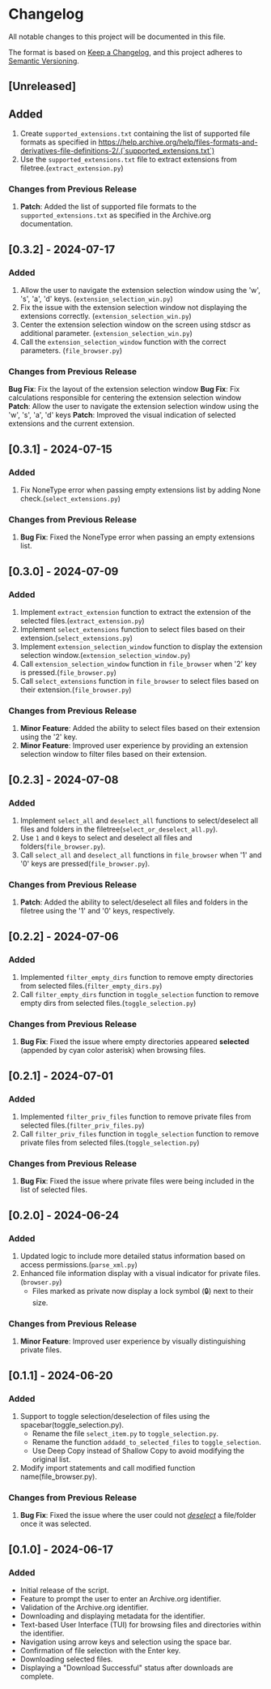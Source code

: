 # Changelog

All notable changes to this project will be documented in this file.

The format is based on [Keep a Changelog](https://keepachangelog.com/en/1.0.0/), and this project adheres to [Semantic Versioning](https://semver.org/spec/v2.0.0.html).

## [Unreleased]

## Added
1. Create `supported_extensions.txt` containing the list of supported file formats as specified in https://help.archive.org/help/files-formats-and-derivatives-file-definitions-2/.(`supported_extensions.txt`)
2. Use the `supported_extensions.txt` file to extract extensions from filetree.(`extract_extension.py`)
### Changes from Previous Release
1. __Patch__: Added the list of supported file formats to the `supported_extensions.txt` as specified in the Archive.org documentation.

## [0.3.2] - 2024-07-17

### Added
1. Allow the user to navigate the extension selection window using the 'w', 's', 'a', 'd' keys. (`extension_selection_win.py`)
2. Fix the issue with the extension selection window not displaying the extensions correctly. (`extension_selection_win.py`)
3. Center the extension selection window on the screen using stdscr as additional parameter. (`extension_selection_win.py`)
4. Call the `extension_selection_window` function with the correct parameters. (`file_browser.py`)
### Changes from Previous Release
__Bug Fix__: Fix the layout of the extension selection window
__Bug Fix__: Fix calculations responsible for centering the extension selection window
__Patch__: Allow the user to navigate the extension selection window using the 'w', 's', 'a', 'd' keys
__Patch__: Improved the visual indication of selected extensions and the current extension.

## [0.3.1] - 2024-07-15
### Added
1. Fix NoneType error when passing empty extensions list by adding None check.(`select_extensions.py`)
### Changes from Previous Release
1. __Bug Fix__: Fixed the NoneType error when passing an empty extensions list.

## [0.3.0] - 2024-07-09

### Added
1. Implement `extract_extension` function to extract the extension of the selected files.(`extract_extension.py`)
2. Implement `select_extensions` function to select files based on their extension.(`select_extensions.py`)
3. Implement `extension_selection_window` function to display the extension selection window.(`extension_selection_window.py`)
4. Call `extension_selection_window` function in `file_browser` when '2' key is pressed.(`file_browser.py`)
5. Call `select_extensions` function in `file_browser` to select files based on their extension.(`file_browser.py`)
### Changes from Previous Release
1. __Minor Feature__: Added the ability to select files based on their extension using the '2' key.
2. __Minor Feature__: Improved user experience by providing an extension selection window to filter files based on their extension.

## [0.2.3] - 2024-07-08

### Added
1. Implement `select_all` and `deselect_all` functions to select/deselect all files and folders in the filetree(`select_or_deselect_all.py`).
2. Use `1` and `0` keys to select and deselect all files and folders(`file_browser.py`).
3. Call `select_all` and `deselect_all` functions in `file_browser` when '1' and '0' keys are pressed(`file_browser.py`).
### Changes from Previous Release
1. __Patch__: Added the ability to select/deselect all files and folders in the filetree using the '1' and '0' keys, respectively.

## [0.2.2] - 2024-07-06

### Added
1. Implemented `filter_empty_dirs` function to remove empty directories from selected files.(`filter_empty_dirs.py`)
2. Call `filter_empty_dirs` function in `toggle_selection` function to remove empty dirs from selected files.(`toggle_selection.py`)
### Changes from Previous Release
1. __Bug Fix__: Fixed the issue where empty directories appeared **selected** (appended by cyan color asterisk) when browsing files.


## [0.2.1] - 2024-07-01

### Added
1. Implemented `filter_priv_files` function to remove private files from selected files.(`filter_priv_files.py`)
2. Call `filter_priv_files` function in `toggle_selection` function to remove private files from selected files.(`toggle_selection.py`)
### Changes from Previous Release
1. __Bug Fix__: Fixed the issue where private files were being included in the list of selected files.


## [0.2.0] - 2024-06-24

### Added
1. Updated logic to include more detailed status information based on access permissions.(`parse_xml.py`)
2. Enhanced file information display with a visual indicator for private files.(`browser.py`)
    - Files marked as private now display a lock symbol (🔒) next to their size.
### Changes from Previous Release
1. __Minor Feature__: Improved user experience by visually distinguishing private files.


## [0.1.1] - 2024-06-20

### Added
1. Support to toggle selection/deselection of files using the spacebar(toggle_selection.py).
    - Rename the file `select_item.py` to `toggle_selection.py`.
    - Rename the function `addadd_to_selected_files` to `toggle_selection`.
    - Use Deep Copy instead of Shallow Copy to avoid modifying the original list.
2. Modify import statements and call modified function name(file_browser.py).
### Changes from Previous Release
1. __Bug Fix__: Fixed the issue where the user could not <u>_deselect_</u> a file/folder once it was selected.


## [0.1.0] - 2024-06-17

### Added
- Initial release of the script.
- Feature to prompt the user to enter an Archive.org identifier.
- Validation of the Archive.org identifier.
- Downloading and displaying metadata for the identifier.
- Text-based User Interface (TUI) for browsing files and directories within the identifier.
- Navigation using arrow keys and selection using the space bar.
- Confirmation of file selection with the Enter key.
- Downloading selected files.
- Displaying a "Download Successful" status after downloads are complete.

